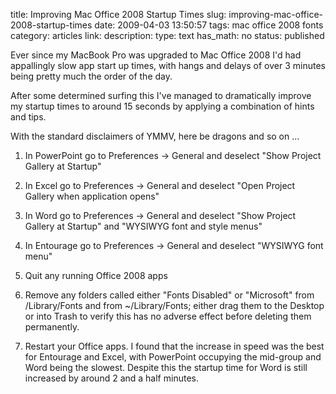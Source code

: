title: Improving Mac Office 2008 Startup Times
slug: improving-mac-office-2008-startup-times
date: 2009-04-03 13:50:57
tags: mac office 2008 fonts
category: articles
link: 
description: 
type: text
has_math: no
status: published

Ever since my MacBook Pro was upgraded to Mac Office 2008 I'd had appallingly slow app start up times, with hangs and delays of over 3 minutes being pretty much the order of the day.

After some determined surfing this I've managed to dramatically improve my startup times to around 15 seconds by applying a combination of hints and tips.

With the standard disclaimers of YMMV, here be dragons and so on ...

<!-- TEASER_END -->

1. In PowerPoint go to Preferences -> General and deselect "Show Project Gallery at Startup"

2. In Excel go to Preferences -> General and deselect "Open Project Gallery when application opens"

3. In Word go to Preferences -> General and deselect "Show Project Gallery at Startup" and "WYSIWYG font and style menus"

4. In Entourage go to Preferences -> General and deselect "WYSIWYG font menu"

5. Quit any running Office 2008 apps

6. Remove any folders called either "Fonts Disabled" or "Microsoft" from /Library/Fonts and from ~/Library/Fonts; either drag them to the Desktop or into Trash to verify this has no adverse effect before deleting them permanently.

7. Restart your Office apps. I found that the increase in speed was the best for Entourage and Excel, with PowerPoint occupying the mid-group and Word being the slowest. Despite this the startup time for Word is still increased by around 2 and a half minutes.





